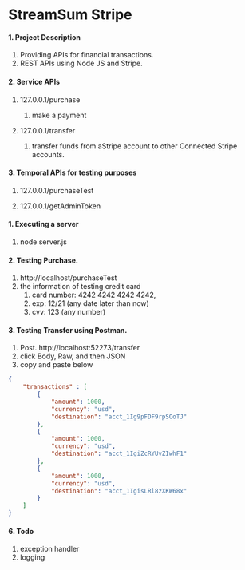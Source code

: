 # StreamSum Stripe

#### 1. Project Description
1) Providing APIs for financial transactions. 
1) REST APIs using Node JS and Stripe.

#### 2. Service APIs
1) 127.0.0.1/purchase
    1) make a payment 

2) 127.0.0.1/transfer
    1) transfer funds from aStripe account to other Connected Stripe accounts.

#### 3. Temporal APIs for testing purposes
1) 127.0.0.1/purchaseTest


2) 127.0.0.1/getAdminToken


#### 1. Executing a server
1) node server.js 

#### 2. Testing Purchase.
1) http://localhost/purchaseTest
2) the information of testing credit card
    1) card number: 4242 4242 4242 4242, 
    2) exp: 12/21 (any date later than now) 
    3) cvv: 123 (any number)

#### 3. Testing Transfer using Postman.
1) Post. http://localhost:52273/transfer
2) click Body, Raw, and then JSON
3) copy and paste below
```json
{
    "transactions" : [
        {
            "amount": 1000,
            "currency": "usd",
            "destination": "acct_1Ig9pFDF9rpSOoTJ"
        },
        {
            "amount": 1000,
            "currency": "usd",
            "destination": "acct_1IgiZcRYUvZIwhF1"
        },
        {
            "amount": 1000,
            "currency": "usd",
            "destination": "acct_1IgisLRl8zXKW68x"
        }
    ]
}
```

#### 6. Todo
1) exception handler
2) logging 
